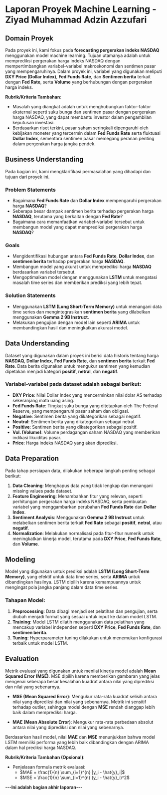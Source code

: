 # Laporan Proyek Machine Learning - Ziyad Muhammad Adzin Azzufari

## Domain Proyek

Pada proyek ini, kami fokus pada **forecasting pergerakan indeks NASDAQ** menggunakan model machine learning. Tujuan utamanya adalah untuk memprediksi pergerakan harga indeks NASDAQ dengan mempertimbangkan variabel-variabel makroekonomi dan sentimen pasar yang mempengaruhinya. Dalam proyek ini, variabel yang digunakan meliputi **DXY Price (Dollar Index)**, **Fed Funds Rate**, dan **Sentimen berita** terkait dengan **Fed Rate**, serta **Volume** yang berhubungan dengan pergerakan harga indeks.

**Rubrik/Kriteria Tambahan**:
- Masalah yang diangkat adalah untuk menghubungkan faktor-faktor eksternal seperti suku bunga dan sentimen pasar dengan pergerakan harga NASDAQ, yang dapat membantu investor dalam pengambilan keputusan investasi.
- Berdasarkan riset terkini, pasar saham seringkali dipengaruhi oleh kebijakan moneter yang tercermin dalam **Fed Funds Rate** serta fluktuasi **Dollar Index**, sementara sentimen pasar memegang peranan penting dalam pergerakan harga jangka pendek. 
## Business Understanding

Pada bagian ini, kami mengklarifikasi permasalahan yang dihadapi dan tujuan dari proyek ini.

### Problem Statements

- Bagaimana **Fed Funds Rate** dan **Dollar Index** mempengaruhi pergerakan harga **NASDAQ**?
- Seberapa besar dampak sentimen berita terhadap pergerakan harga **NASDAQ**, terutama yang berkaitan dengan **Fed Rate**?
- Bagaimana cara memanfaatkan variabel-variabel tersebut untuk membangun model yang dapat memprediksi pergerakan harga **NASDAQ**?

### Goals

- Mengidentifikasi hubungan antara **Fed Funds Rate**, **Dollar Index**, dan **sentimen berita** terhadap pergerakan harga **NASDAQ**.
- Membangun model yang akurat untuk memprediksi harga **NASDAQ** berdasarkan variabel tersebut.
- Mengoptimalkan model dengan menggunakan **LSTM** untuk mengatasi masalah time series dan memberikan prediksi yang lebih tepat.

### Solution Statements

- Menggunakan **LSTM (Long Short-Term Memory)** untuk menangani data time series dan mengintegrasikan **sentimen berita** yang dilabelkan menggunakan **Gemma 2 9B Instruct**.
- Melakukan pengujian dengan model lain seperti **ARIMA** untuk membandingkan hasil dan meningkatkan akurasi model.

## Data Understanding

Dataset yang digunakan dalam proyek ini berisi data historis tentang harga **NASDAQ**, **Dollar Index**, **Fed Funds Rate**, dan **sentimen berita** terkait **Fed Rate**. Data berita digunakan untuk mengukur sentimen yang kemudian dipetakan menjadi kategori **positif**, **netral**, dan **negatif**.

### Variabel-variabel pada dataset adalah sebagai berikut:
- **DXY Price**: Nilai Dollar Index yang mencerminkan nilai dolar AS terhadap sekeranjang mata uang asing.
- **Fed Funds Rate**: Tingkat suku bunga yang ditetapkan oleh The Federal Reserve, yang mempengaruhi pasar saham dan obligasi.
- **Negative**: Sentimen berita yang dikategorikan sebagai negatif.
- **Neutral**: Sentimen berita yang dikategorikan sebagai netral.
- **Positive**: Sentimen berita yang dikategorikan sebagai positif.
- **Vol. (Volume)**: Volume perdagangan saham NASDAQ yang memberikan indikasi likuiditas pasar.
- **Price**: Harga indeks NASDAQ yang akan diprediksi.

## Data Preparation

Pada tahap persiapan data, dilakukan beberapa langkah penting sebagai berikut:
1. **Data Cleaning**: Menghapus data yang tidak lengkap dan menangani missing values pada dataset.
2. **Feature Engineering**: Menambahkan fitur yang relevan, seperti perhitungan pergerakan harga indeks NASDAQ, serta pembuatan variabel yang menggambarkan perubahan **Fed Funds Rate** dan **Dollar Index**.
3. **Sentiment Analysis**: Menggunakan **Gemma 2 9B Instruct** untuk melabelkan sentimen berita terkait **Fed Rate** sebagai **positif**, **netral**, atau **negatif**.
4. **Normalization**: Melakukan normalisasi pada fitur-fitur numerik untuk meningkatkan kinerja model, terutama pada **DXY Price**, **Fed Funds Rate**, dan **Volume**.

## Modeling

Model yang digunakan untuk prediksi adalah **LSTM (Long Short-Term Memory)**, yang efektif untuk data time series, serta **ARIMA** untuk dibandingkan hasilnya. LSTM dipilih karena kemampuannya untuk mengingat pola jangka panjang dalam data time series.

### Tahapan Model:
1. **Preprocessing**: Data dibagi menjadi set pelatihan dan pengujian, serta diubah menjadi format yang sesuai untuk input ke dalam model LSTM.
2. **Training**: Model LSTM dilatih menggunakan data pelatihan yang mencakup variabel independen seperti **DXY Price**, **Fed Funds Rate**, dan **sentimen berita**.
3. **Tuning**: Hyperparameter tuning dilakukan untuk menemukan konfigurasi terbaik untuk model LSTM.

## Evaluation

Metrik evaluasi yang digunakan untuk menilai kinerja model adalah **Mean Squared Error (MSE)**. MSE dipilih karena memberikan gambaran yang jelas mengenai seberapa besar kesalahan kuadrat antara nilai yang diprediksi dan nilai yang sebenarnya.

- **MSE (Mean Squared Error)**: Mengukur rata-rata kuadrat selisih antara nilai yang diprediksi dan nilai yang sebenarnya. Metrik ini sensitif terhadap outlier, sehingga model dengan **MSE** rendah dianggap lebih baik dalam memprediksi harga.

- **MAE (Mean Absolute Error)**: Mengukur rata-rata perbedaan absolut antara nilai yang diprediksi dan nilai yang sebenarnya.

Berdasarkan hasil model, nilai **MAE** dan **MSE** menunjukkan bahwa model LSTM memiliki performa yang lebih baik dibandingkan dengan ARIMA dalam hal prediksi harga NASDAQ.

**Rubrik/Kriteria Tambahan (Opsional)**:
- Penjelasan formula metrik evaluasi:
  - $MAE = \frac{1}{n} \sum_{i=1}^{n} |y_i - \hat{y}_i|$
  - $MSE = \frac{1}{n} \sum_{i=1}^{n} (y_i - \hat{y}_i)^2$

**---Ini adalah bagian akhir laporan---**
